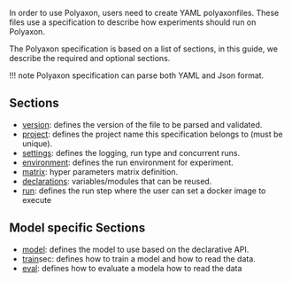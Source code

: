 In order to use Polyaxon, users need to create YAML polyaxonfiles.
These files use a specification to describe how experiments should run on Polyaxon.

The Polyaxon specification is based on a list of sections, in this guide, we describe the required and optional sections.

!!! note
    Polyaxon specification can parse both YAML and Json format.


## Sections

 * [version](sections#version): defines the version of the file to be parsed and validated.
 * [project](sections#project): defines the project name this specification belongs to (must be unique).
 * [settings](sections#settings): defines the logging, run type and concurrent runs.
 * [environment](sections#environment): defines the run environment for experiment.
 * [matrix](sections#matrix): hyper parameters matrix definition.
 * [declarations](sections#declarations): variables/modules that can be reused.
 * [run](sections#run): defines the run step where the user can set a docker image to execute


## Model specific Sections

 * [model](model_sections#model): defines the model to use based on the declarative API.
 * [train](model_sections#train)sec: defines how to train a model and how to read the data.
 * [eval](model_sections#train): defines how to evaluate a modela how to read the data
